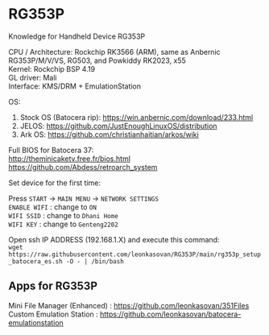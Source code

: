 # RG353P
Knowledge for Handheld Device RG353P

CPU / Architecture: Rockchip RK3566 (ARM), same as Anbernic RG353P/M/V/VS, RG503, and Powkiddy RK2023, x55  
Kernel: Rockchip BSP 4.19  
GL driver: Mali  
Interface: KMS/DRM + EmulationStation  

OS:
1. Stock OS (Batocera rip): https://win.anbernic.com/download/233.html  
2. JELOS: https://github.com/JustEnoughLinuxOS/distribution
3. Ark OS: https://github.com/christianhaitian/arkos/wiki  

Full BIOS for Batocera 37:  
http://theminicaketv.free.fr/bios.html  
https://github.com/Abdess/retroarch_system  

Set device for the first time:  

Press `START` -> `MAIN MENU` -> `NETWORK SETTINGS`  
`ENABLE WIFI` : change to `ON`  
`WIFI SSID` : change to `Dhani Home`  
`WIFI KEY` : change to `Genteng2202`  

Open ssh IP ADDRESS (192.168.1.X) and execute this command:  
`wget https://raw.githubusercontent.com/leonkasovan/RG353P/main/rg353p_setup_batocera_es.sh -O - | /bin/bash`  

## Apps for RG353P
Mini File Manager (Enhanced) : https://github.com/leonkasovan/351Files  
Custom Emulation Station : https://github.com/leonkasovan/batocera-emulationstation
